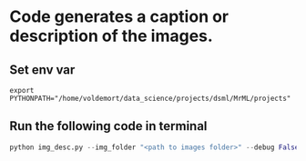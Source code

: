 # Code generates a caption or description of the images.

## Set env var
```
export PYTHONPATH="/home/voldemort/data_science/projects/dsml/MrML/projects"
```

## Run the following code in terminal
```python
python img_desc.py --img_folder "<path to images folder>" --debug False
```